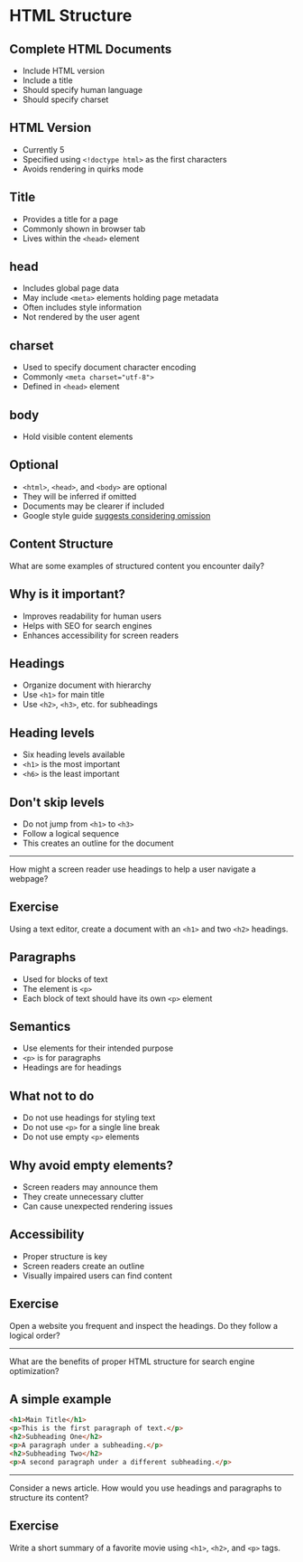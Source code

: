 # HTML Structure

## Complete HTML Documents

- Include HTML version
- Include a title
- Should specify human language
- Should specify charset

## HTML Version

- Currently 5
- Specified using `<!doctype html>` as the first characters
- Avoids rendering in quirks mode

## Title

- Provides a title for a page
- Commonly shown in browser tab
- Lives within the `<head>` element

## head

- Includes global page data
- May include `<meta>` elements holding page metadata
- Often includes style information
- Not rendered by the user agent

## charset

- Used to specify document character encoding
- Commonly `<meta charset="utf-8">`
- Defined in `<head>` element

## body

- Hold visible content elements

## Optional

- `<html>`, `<head>`, and `<body>` are optional
- They will be inferred if omitted
- Documents may be clearer if included
- Google style guide [suggests considering omission](https://google.github.io/styleguide/htmlcssguide.html#Optional_Tags)

## Content Structure

What are some examples of structured content you encounter daily?

## Why is it important?

- Improves readability for human users
- Helps with SEO for search engines
- Enhances accessibility for screen readers

## Headings

- Organize document with hierarchy
- Use `<h1>` for main title
- Use `<h2>`, `<h3>`, etc. for subheadings

## Heading levels

- Six heading levels available
- `<h1>` is the most important
- `<h6>` is the least important

## Don't skip levels

- Do not jump from `<h1>` to `<h3>`
- Follow a logical sequence
- This creates an outline for the document

-----

How might a screen reader use headings to help a user navigate a webpage?

## Exercise

Using a text editor, create a document with an `<h1>` and two `<h2>` headings.

## Paragraphs

- Used for blocks of text
- The element is `<p>`
- Each block of text should have its own `<p>` element

## Semantics

- Use elements for their intended purpose
- `<p>` is for paragraphs
- Headings are for headings

## What not to do

- Do not use headings for styling text
- Do not use `<p>` for a single line break
- Do not use empty `<p>` elements

## Why avoid empty elements?

- Screen readers may announce them
- They create unnecessary clutter
- Can cause unexpected rendering issues

## Accessibility

- Proper structure is key
- Screen readers create an outline
- Visually impaired users can find content

## Exercise

Open a website you frequent and inspect the headings. Do they follow a logical order?

-----

What are the benefits of proper HTML structure for search engine optimization?

## A simple example

```html
<h1>Main Title</h1>
<p>This is the first paragraph of text.</p>
<h2>Subheading One</h2>
<p>A paragraph under a subheading.</p>
<h2>Subheading Two</h2>
<p>A second paragraph under a different subheading.</p>
```

-----

Consider a news article. How would you use headings and paragraphs to structure its content?

## Exercise

Write a short summary of a favorite movie using `<h1>`, `<h2>`, and `<p>` tags.
